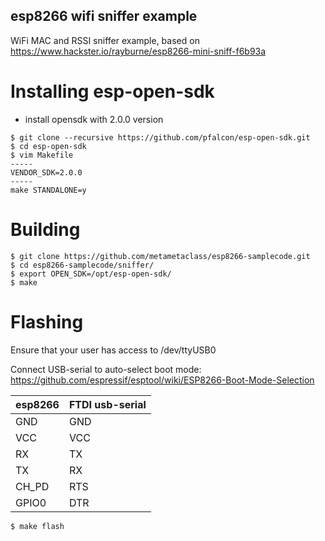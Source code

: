 esp8266 wifi sniffer example
------------


WiFi MAC and RSSI sniffer example, based on https://www.hackster.io/rayburne/esp8266-mini-sniff-f6b93a


Installing esp-open-sdk
=======================

* install opensdk with 2.0.0 version

```
$ git clone --recursive https://github.com/pfalcon/esp-open-sdk.git
$ cd esp-open-sdk
$ vim Makefile
-----
VENDOR_SDK=2.0.0
-----
make STANDALONE=y

```

Building
========

```
$ git clone https://github.com/metametaclass/esp8266-samplecode.git
$ cd esp8266-samplecode/sniffer/
$ export OPEN_SDK=/opt/esp-open-sdk/
$ make
```

Flashing
========

Ensure that your user has access to /dev/ttyUSB0

Connect USB-serial to auto-select boot mode:
https://github.com/espressif/esptool/wiki/ESP8266-Boot-Mode-Selection


esp8266 | FTDI usb-serial
--- | --- | 
GND | GND
VCC | VCC
RX | TX
TX | RX
CH_PD | RTS
GPIO0 | DTR

```
$ make flash

```
